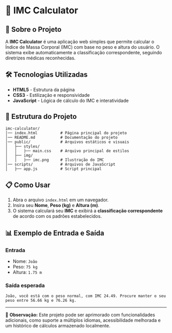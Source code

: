 # 📌 IMC Calculator

## 📖 Sobre o Projeto
A **IMC Calculator** é uma aplicação web simples que permite calcular o Índice de Massa Corporal (IMC) com base no peso e altura do usuário. O sistema exibe automaticamente a classificação correspondente, seguindo diretrizes médicas reconhecidas.

## 🛠 Tecnologias Utilizadas
- **HTML5** - Estrutura da página
- **CSS3** - Estilização e responsividade
- **JavaScript** - Lógica de cálculo do IMC e interatividade

## 📂 Estrutura do Projeto
```
imc-calculator/
│── index.html          # Página principal do projeto
│── README.md           # Documentação do projeto
│── public/             # Arquivos estáticos e visuais
│   ├── styles/
│   │   ├── main.css    # Arquivo principal de estilos
│   ├── img/
│   │   ├── imc.png     # Ilustração do IMC
│── scripts/            # Arquivos de JavaScript
│   ├── app.js          # Script principal
```

## 📋 Como Usar
1. Abra o arquivo `index.html` em um navegador.
2. Insira seu **Nome**, **Peso (kg)** e **Altura (m)**.
3. O sistema calculará seu **IMC** e exibirá a **classificação correspondente** de acordo com os padrões estabelecidos.

## 📊 Exemplo de Entrada e Saída
### **Entrada**
- Nome: `João`
- Peso: `75 kg`
- Altura: `1.75 m`

### **Saída esperada**
```
João, você está com o peso normal, com IMC 24.49. Procure manter o seu peso entre 56.66 kg e 76.26 kg.
```

---
📌 **Observação:** Este projeto pode ser aprimorado com funcionalidades adicionais, como suporte a múltiplos idiomas, acessibilidade melhorada e um histórico de cálculos armazenado localmente.